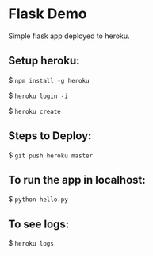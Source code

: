 # Flask Demo

Simple flask app deployed to heroku.

## Setup heroku:

$ `npm install -g heroku`

$ `heroku login -i`

$ `heroku create`

## Steps to Deploy:

$ `git push heroku master`

## To run the app in localhost:

$ `python hello.py`

## To see logs:

$ `heroku logs`